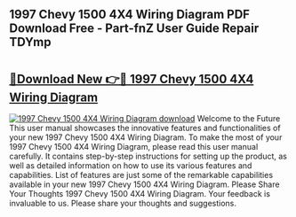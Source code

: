 ## 1997 Chevy 1500 4X4 Wiring Diagram PDF Download Free - Part-fnZ User Guide Repair TDYmp

# <h2><a href="http://dfplh3.blite.top/?on=1997+Chevy+1500+4X4+Wiring+Diagram">🔗Download New 👉🔴 1997 Chevy 1500 4X4 Wiring Diagram</a></h2>

[![1997 Chevy 1500 4X4 Wiring Diagram download](https://i.imgur.com/lujVjoI.png)](http://dfplh3.blite.top/?on=1997+Chevy+1500+4X4+Wiring+Diagram)
Welcome to the Future This user manual showcases the innovative features and functionalities of your new 1997 Chevy 1500 4X4 Wiring Diagram. To make the most of your 1997 Chevy 1500 4X4 Wiring Diagram, please read this user manual carefully. It contains step-by-step instructions for setting up the product, as well as detailed information on how to use its various features and capabilities. List of features are just some of the remarkable capabilities available in your new 1997 Chevy 1500 4X4 Wiring Diagram. Please Share Your Thoughts 1997 Chevy 1500 4X4 Wiring Diagram. Your feedback is invaluable to us. Please share your thoughts and suggestions.
